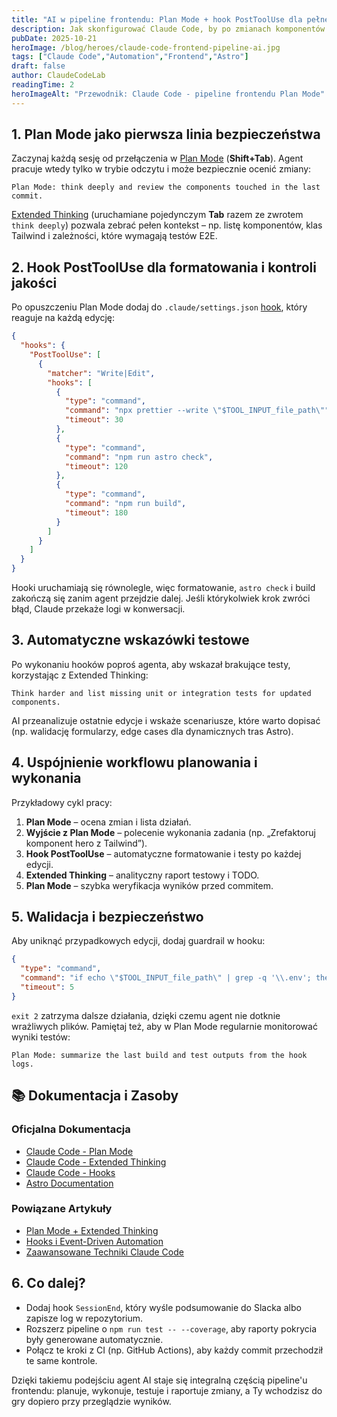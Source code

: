 ```yaml
---
title: "AI w pipeline frontendu: Plan Mode + hook PostToolUse dla pełnej automatyzacji"
description: Jak skonfigurować Claude Code, by po zmianach komponentów AI planował zadania, formatował kod, uruchamiał astro check oraz wskazywał brakujące testy.
pubDate: 2025-10-21
heroImage: /blog/heroes/claude-code-frontend-pipeline-ai.jpg
tags: ["Claude Code","Automation","Frontend","Astro"]
draft: false
author: ClaudeCodeLab
readingTime: 2
heroImageAlt: "Przewodnik: Claude Code - pipeline frontendu Plan Mode"
---
```





## 1. Plan Mode jako pierwsza linia bezpieczeństwa

Zaczynaj każdą sesję od przełączenia w [Plan Mode](https://docs.anthropic.com/en/docs/claude-code/plan-mode) (**Shift+Tab**). Agent pracuje wtedy tylko w trybie odczytu i może bezpiecznie ocenić zmiany:

```
Plan Mode: think deeply and review the components touched in the last commit.
```

[Extended Thinking](https://docs.anthropic.com/en/docs/claude-code/extended-thinking) (uruchamiane pojedynczym **Tab** razem ze zwrotem `think deeply`) pozwala zebrać pełen kontekst – np. listę komponentów, klas Tailwind i zależności, które wymagają testów E2E.

## 2. Hook PostToolUse dla formatowania i kontroli jakości

Po opuszczeniu Plan Mode dodaj do `.claude/settings.json` [hook](https://docs.anthropic.com/en/docs/claude-code/hooks), który reaguje na każdą edycję:

```json
{
  "hooks": {
    "PostToolUse": [
      {
        "matcher": "Write|Edit",
        "hooks": [
          {
            "type": "command",
            "command": "npx prettier --write \"$TOOL_INPUT_file_path\"",
            "timeout": 30
          },
          {
            "type": "command",
            "command": "npm run astro check",
            "timeout": 120
          },
          {
            "type": "command",
            "command": "npm run build",
            "timeout": 180
          }
        ]
      }
    ]
  }
}
```

Hooki uruchamiają się równolegle, więc formatowanie, `astro check` i build zakończą się zanim agent przejdzie dalej. Jeśli którykolwiek krok zwróci błąd, Claude przekaże logi w konwersacji.

## 3. Automatyczne wskazówki testowe

Po wykonaniu hooków poproś agenta, aby wskazał brakujące testy, korzystając z Extended Thinking:

```
Think harder and list missing unit or integration tests for updated components.
```

AI przeanalizuje ostatnie edycje i wskaże scenariusze, które warto dopisać (np. walidację formularzy, edge cases dla dynamicznych tras Astro).

## 4. Uspójnienie workflowu planowania i wykonania

Przykładowy cykl pracy:

1. **Plan Mode** – ocena zmian i lista działań.  
2. **Wyjście z Plan Mode** – polecenie wykonania zadania (np. „Zrefaktoruj komponent hero z Tailwind”).  
3. **Hook PostToolUse** – automatyczne formatowanie i testy po każdej edycji.  
4. **Extended Thinking** – analityczny raport testowy i TODO.  
5. **Plan Mode** – szybka weryfikacja wyników przed commitem.

## 5. Walidacja i bezpieczeństwo

Aby uniknąć przypadkowych edycji, dodaj guardrail w hooku:

```json
{
  "type": "command",
  "command": "if echo \"$TOOL_INPUT_file_path\" | grep -q '\\.env'; then echo 'Blocked secret file' >&2 && exit 2; fi",
  "timeout": 5
}
```

`exit 2` zatrzyma dalsze działania, dzięki czemu agent nie dotknie wrażliwych plików. Pamiętaj też, aby w Plan Mode regularnie monitorować wyniki testów:

```
Plan Mode: summarize the last build and test outputs from the hook logs.
```

## 📚 Dokumentacja i Zasoby

### Oficjalna Dokumentacja
- [Claude Code - Plan Mode](https://docs.anthropic.com/en/docs/claude-code/plan-mode)
- [Claude Code - Extended Thinking](https://docs.anthropic.com/en/docs/claude-code/extended-thinking)
- [Claude Code - Hooks](https://docs.anthropic.com/en/docs/claude-code/hooks)
- [Astro Documentation](https://docs.astro.build/)

### Powiązane Artykuły
- [Plan Mode + Extended Thinking](/blog/plan-mode-extended-thinking-refaktoryzacja)
- [Hooks i Event-Driven Automation](/blog/hooks-event-automation)
- [Zaawansowane Techniki Claude Code](/blog/zaawansowane-techniki-claude-code)

## 6. Co dalej?

- Dodaj hook `SessionEnd`, który wyśle podsumowanie do Slacka albo zapisze log w repozytorium.
- Rozszerz pipeline o `npm run test -- --coverage`, aby raporty pokrycia były generowane automatycznie.
- Połącz te kroki z CI (np. GitHub Actions), aby każdy commit przechodził te same kontrole.

Dzięki takiemu podejściu agent AI staje się integralną częścią pipeline'u frontendu: planuje, wykonuje, testuje i raportuje zmiany, a Ty wchodzisz do gry dopiero przy przeglądzie wyników.
